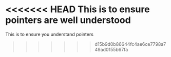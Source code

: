 <<<<<<< HEAD
This is to ensure pointers are well understood
=======
This is to ensure you understand pointers
>>>>>>> d15b9d0b86644fc4ae6ce7798a749ad0155b67fa
